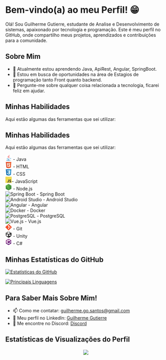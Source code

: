 # Bem-vindo(a) ao meu Perfil! 😁

Olá! Sou Guilherme Gutierre, estudante de Analise e Desenvolvimento de sistemas, apaixonado por tecnologia e programação. Este é meu perfil no GitHub, onde compartilho meus projetos, aprendizados e contribuições para a comunidade.

## Sobre Mim

- 🌱 Atualmente estou aprendendo Java, ApiRest, Angular, SpringBoot.
- 💼 Estou em busca de oportunidades na área de Estagios de programação tanto Front quanto backend.
- 💬 Pergunte-me sobre qualquer coisa relacionada a tecnologia, ficarei feliz em ajudar.

## Minhas Habilidades

Aqui estão algumas das ferramentas que sei utilizar:

## Minhas Habilidades

Aqui estão algumas das ferramentas que sei utilizar:

<img src="https://raw.githubusercontent.com/devicons/devicon/master/icons/java/java-original.svg" alt="Java" width="20" height="20"/> - Java <br>
<img src="https://raw.githubusercontent.com/devicons/devicon/master/icons/html5/html5-original.svg" alt="HTML" width="20" height="20"/> - HTML <br>
<img src="https://raw.githubusercontent.com/devicons/devicon/master/icons/css3/css3-original.svg" alt="CSS" width="20" height="20"/> - CSS <br>
<img src="https://raw.githubusercontent.com/devicons/devicon/master/icons/javascript/javascript-original.svg" alt="JavaScript" width="20" height="20"/>- JavaScript <br>
<img src="https://raw.githubusercontent.com/devicons/devicon/master/icons/nodejs/nodejs-original.svg" alt="Node.js" width="20" height="20"/> - Node.js <br>
<img src="https://cdn.jsdelivr.net/gh/devicons/devicon/icons/spring/spring-original.svg" alt="Spring Boot" width="20" height="20"/> - Spring Boot <br>
<img src="https://cdn.jsdelivr.net/gh/devicons/devicon/icons/android/android-original.svg" alt="Android Studio" width="20" height="20"/> - Android Studio <br>
<img src="https://cdn.jsdelivr.net/gh/devicons/devicon/icons/angularjs/angularjs-original.svg" alt="Angular" width="20" height="20"/> - Angular <br>
<img src="https://cdn.jsdelivr.net/gh/devicons/devicon/icons/docker/docker-original.svg" alt="Docker" width="20" height="20"/> - Docker <br>
<img src="https://cdn.jsdelivr.net/gh/devicons/devicon/icons/postgresql/postgresql-original.svg" alt="PostgreSQL" width="20" height="20"/> - PostgreSQL <br>
<img src="https://cdn.jsdelivr.net/gh/devicons/devicon/icons/vuejs/vuejs-original.svg" alt="Vue.js" width="20" height="20"/> - Vue.js <br>
<img src="https://raw.githubusercontent.com/devicons/devicon/master/icons/git/git-original.svg" alt="Git" width="20" height="20"/> - Git <br>
<img src="https://raw.githubusercontent.com/devicons/devicon/master/icons/unity/unity-original.svg" alt="Unity" width="20" height="20"/> - Unity <br>
<img src="https://raw.githubusercontent.com/devicons/devicon/master/icons/csharp/csharp-original.svg" alt="C#" width="20" height="20"/> - C# <br>




## Minhas Estatísticas do GitHub

[![Estatísticas do GitHub](https://github-readme-stats.vercel.app/api?username=GGutiOS&show_icons=true&theme=radical)](https://github.com/GGutiOS)

[![Principais Linguagens](https://github-readme-stats.vercel.app/api/top-langs/?username=GGutiOS&layout=compact&langs_count=6&theme=tokyonight)](https://github.com/GGutiOS)

## Para Saber Mais Sobre Mim!

- 📫 Como me contatar: [guilherme.go.santos@gmail.com](mailto:guilherme.go.santos@gmail.com)
- 💼 Meu perfil no LinkedIn: [Guilherme Gutierre](https://www.linkedin.com/in/guilherme-gutierre/)
- 💬 Me encontre no Discord: [Discord](https://discord.gg/ClearTorys#5488)

## Estatísticas de Visualizações do Perfil

<p align="center">
  <img align="center" src="https://profile-counter.glitch.me/GGutiOS/count.svg">
</p>
